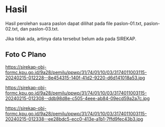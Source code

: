 # Hasil

Hasil perolehan suara paslon dapat dilihat pada file paslon-01.txt, paslon-02.txt, dan paslon-03.txt.

Jika tidak ada, artinya data tersebut belum ada pada SIREKAP.

## Foto C Plano

https://sirekap-obj-formc.kpu.go.id/9a28/pemilu/ppwp/31/74/01/10/03/3174011003115-20240215-012228--8e454315-140f-41d2-9220-d6d141018a53.jpg

https://sirekap-obj-formc.kpu.go.id/9a28/pemilu/ppwp/31/74/01/10/03/3174011003115-20240215-012308--ddb98d8e-c505-4eee-ab84-09ecd59a2a7c.jpg

https://sirekap-obj-formc.kpu.go.id/9a28/pemilu/ppwp/31/74/01/10/03/3174011003115-20240215-012338--ee28bdc5-ecc0-413e-a1b1-7ffd9fec43b3.jpg
